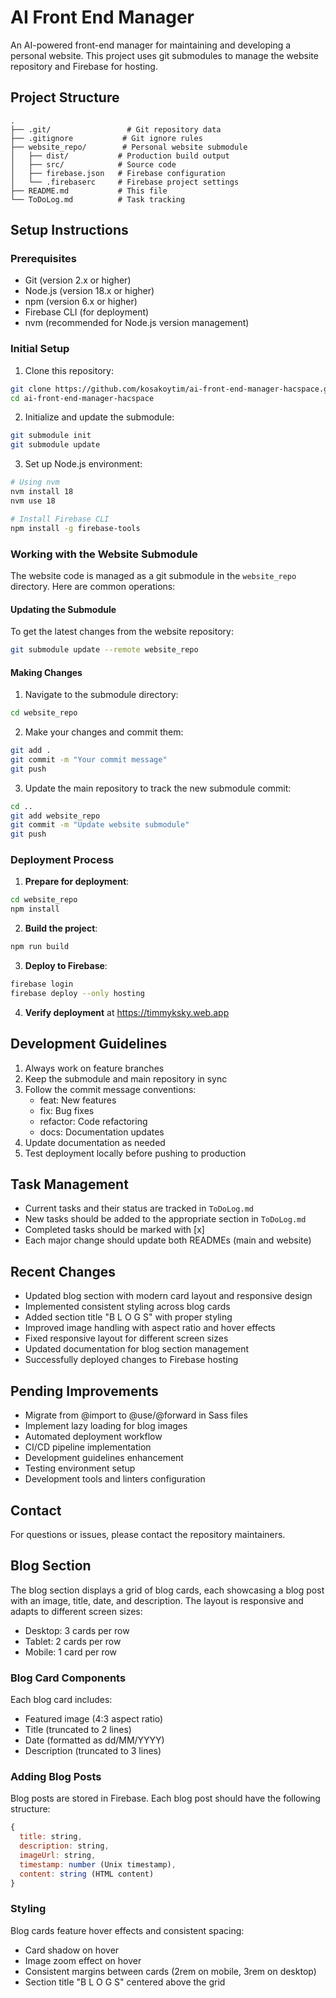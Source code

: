 # AI Front End Manager

An AI-powered front-end manager for maintaining and developing a personal website. This project uses git submodules to manage the website repository and Firebase for hosting.

## Project Structure

```
.
├── .git/                 # Git repository data
├── .gitignore           # Git ignore rules
├── website_repo/        # Personal website submodule
│   ├── dist/           # Production build output
│   ├── src/            # Source code
│   ├── firebase.json   # Firebase configuration
│   └── .firebaserc     # Firebase project settings
├── README.md           # This file
└── ToDoLog.md          # Task tracking
```

## Setup Instructions

### Prerequisites
- Git (version 2.x or higher)
- Node.js (version 18.x or higher)
- npm (version 6.x or higher)
- Firebase CLI (for deployment)
- nvm (recommended for Node.js version management)

### Initial Setup

1. Clone this repository:
```bash
git clone https://github.com/kosakoytim/ai-front-end-manager-hacspace.git
cd ai-front-end-manager-hacspace
```

2. Initialize and update the submodule:
```bash
git submodule init
git submodule update
```

3. Set up Node.js environment:
```bash
# Using nvm
nvm install 18
nvm use 18

# Install Firebase CLI
npm install -g firebase-tools
```

### Working with the Website Submodule

The website code is managed as a git submodule in the `website_repo` directory. Here are common operations:

#### Updating the Submodule
To get the latest changes from the website repository:
```bash
git submodule update --remote website_repo
```

#### Making Changes
1. Navigate to the submodule directory:
```bash
cd website_repo
```

2. Make your changes and commit them:
```bash
git add .
git commit -m "Your commit message"
git push
```

3. Update the main repository to track the new submodule commit:
```bash
cd ..
git add website_repo
git commit -m "Update website submodule"
git push
```

### Deployment Process

1. **Prepare for deployment**:
```bash
cd website_repo
npm install
```

2. **Build the project**:
```bash
npm run build
```

3. **Deploy to Firebase**:
```bash
firebase login
firebase deploy --only hosting
```

4. **Verify deployment** at https://timmyksky.web.app

## Development Guidelines

1. Always work on feature branches
2. Keep the submodule and main repository in sync
3. Follow the commit message conventions:
   - feat: New features
   - fix: Bug fixes
   - refactor: Code refactoring
   - docs: Documentation updates
4. Update documentation as needed
5. Test deployment locally before pushing to production

## Task Management

- Current tasks and their status are tracked in `ToDoLog.md`
- New tasks should be added to the appropriate section in `ToDoLog.md`
- Completed tasks should be marked with [x]
- Each major change should update both READMEs (main and website)

## Recent Changes

- Updated blog section with modern card layout and responsive design
- Implemented consistent styling across blog cards
- Added section title "B L O G S" with proper styling
- Improved image handling with aspect ratio and hover effects
- Fixed responsive layout for different screen sizes
- Updated documentation for blog section management
- Successfully deployed changes to Firebase hosting

## Pending Improvements

- Migrate from @import to @use/@forward in Sass files
- Implement lazy loading for blog images
- Automated deployment workflow
- CI/CD pipeline implementation
- Development guidelines enhancement
- Testing environment setup
- Development tools and linters configuration

## Contact

For questions or issues, please contact the repository maintainers.

## Blog Section

The blog section displays a grid of blog cards, each showcasing a blog post with an image, title, date, and description. The layout is responsive and adapts to different screen sizes:

- Desktop: 3 cards per row
- Tablet: 2 cards per row
- Mobile: 1 card per row

### Blog Card Components

Each blog card includes:
- Featured image (4:3 aspect ratio)
- Title (truncated to 2 lines)
- Date (formatted as dd/MM/YYYY)
- Description (truncated to 3 lines)

### Adding Blog Posts

Blog posts are stored in Firebase. Each blog post should have the following structure:

```javascript
{
  title: string,
  description: string,
  imageUrl: string,
  timestamp: number (Unix timestamp),
  content: string (HTML content)
}
```

### Styling

Blog cards feature hover effects and consistent spacing:
- Card shadow on hover
- Image zoom effect on hover
- Consistent margins between cards (2rem on mobile, 3rem on desktop)
- Section title "B L O G S" centered above the grid 